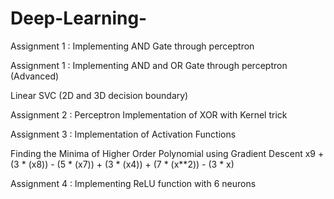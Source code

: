 # Deep-Learning-
Assignment 1 : Implementing AND Gate through perceptron

Assignment 1 : Implementing AND and OR Gate through perceptron (Advanced)

Linear SVC (2D and 3D decision boundary)

Assignment 2 : Perceptron Implementation of XOR with Kernel trick

Assignment 3 : Implementation of Activation Functions

Finding the Minima of Higher Order Polynomial using Gradient Descent x9 + (3 * (x8)) - (5 * (x7)) + (3 * (x4)) + (7 * (x**2)) - (3 * x)

Assignment 4 : Implementing ReLU function with 6 neurons
